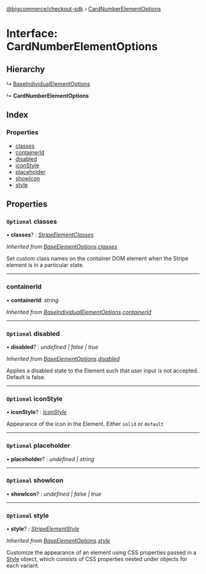 [@bigcommerce/checkout-sdk](../README.md) › [CardNumberElementOptions](cardnumberelementoptions.md)

# Interface: CardNumberElementOptions

## Hierarchy

  ↳ [BaseIndividualElementOptions](baseindividualelementoptions.md)

  ↳ **CardNumberElementOptions**

## Index

### Properties

* [classes](cardnumberelementoptions.md#optional-classes)
* [containerId](cardnumberelementoptions.md#containerid)
* [disabled](cardnumberelementoptions.md#optional-disabled)
* [iconStyle](cardnumberelementoptions.md#optional-iconstyle)
* [placeholder](cardnumberelementoptions.md#optional-placeholder)
* [showIcon](cardnumberelementoptions.md#optional-showicon)
* [style](cardnumberelementoptions.md#optional-style)

## Properties

### `Optional` classes

• **classes**? : *[StripeElementClasses](stripeelementclasses.md)*

*Inherited from [BaseElementOptions](baseelementoptions.md).[classes](baseelementoptions.md#optional-classes)*

Set custom class names on the container DOM element when the Stripe element is in a particular state.

___

###  containerId

• **containerId**: *string*

*Inherited from [BaseIndividualElementOptions](baseindividualelementoptions.md).[containerId](baseindividualelementoptions.md#containerid)*

___

### `Optional` disabled

• **disabled**? : *undefined | false | true*

*Inherited from [BaseElementOptions](baseelementoptions.md).[disabled](baseelementoptions.md#optional-disabled)*

Applies a disabled state to the Element such that user input is not accepted. Default is false.

___

### `Optional` iconStyle

• **iconStyle**? : *[IconStyle](../enums/iconstyle.md)*

Appearance of the icon in the Element. Either `solid` or `default`

___

### `Optional` placeholder

• **placeholder**? : *undefined | string*

___

### `Optional` showIcon

• **showIcon**? : *undefined | false | true*

___

### `Optional` style

• **style**? : *[StripeElementStyle](stripeelementstyle.md)*

*Inherited from [BaseElementOptions](baseelementoptions.md).[style](baseelementoptions.md#optional-style)*

Customize the appearance of an element using CSS properties passed in a [Style](https://stripe.com/docs/js/appendix/style) object,
which consists of CSS properties nested under objects for each variant.
